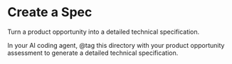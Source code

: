 # Create a Spec

Turn a product opportunity into a detailed technical specification.

In your AI coding agent, @tag this directory with your product opportunity assessment to generate a detailed technical specification.
